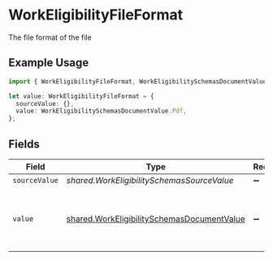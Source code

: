 # WorkEligibilityFileFormat

The file format of the file

## Example Usage

```typescript
import { WorkEligibilityFileFormat, WorkEligibilitySchemasDocumentValue } from "@stackone/stackone-client-ts/sdk/models/shared";

let value: WorkEligibilityFileFormat = {
  sourceValue: {},
  value: WorkEligibilitySchemasDocumentValue.Pdf,
};
```

## Fields

| Field                                                                                                           | Type                                                                                                            | Required                                                                                                        | Description                                                                                                     | Example                                                                                                         |
| --------------------------------------------------------------------------------------------------------------- | --------------------------------------------------------------------------------------------------------------- | --------------------------------------------------------------------------------------------------------------- | --------------------------------------------------------------------------------------------------------------- | --------------------------------------------------------------------------------------------------------------- |
| `sourceValue`                                                                                                   | *shared.WorkEligibilitySchemasSourceValue*                                                                      | :heavy_minus_sign:                                                                                              | N/A                                                                                                             | abc                                                                                                             |
| `value`                                                                                                         | [shared.WorkEligibilitySchemasDocumentValue](../../../sdk/models/shared/workeligibilityschemasdocumentvalue.md) | :heavy_minus_sign:                                                                                              | The file format of the file, expressed as a file extension                                                      | pdf                                                                                                             |
